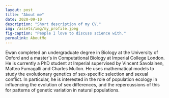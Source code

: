 ```yaml
---
layout: post
title: "About me"
date: 2020-09-10
description: "Short description of my CV."
img: /assets/img/my_profile.jpeg 
fig-caption: "People I love to discuss science with."
permalink: AboutMe
---
```


Ewan completed an undergraduate degree in Biology at the University of Oxford and a master's in Computational Biology at Imperial College London. He is currently a PhD student at Imperial supervised by Vincent Savolainen, Matteo Fumagalli and Charles Mullon. He uses mathematical models to study the evolutionary genetics of sex-specific selection and sexual conflict. In particular, he is interested in the role of population ecology in influencing the evolution of sex differences, and the repercussions of this for patterns of genetic variation in natural populations.

